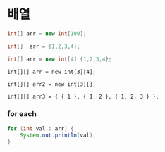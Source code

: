 # 배열

```java
int[] arr = new int[100];

int[]  arr = {1,2,3,4};

int[] arr = new int[4] {1,2,3,4};
```

```
int[][] arr = new int[3][4];

int[][] arr2 = new int[3][];

int[][] arr3 = { { 1 }, { 1, 2 }, { 1, 2, 3 } };
```



### for each

```java
for (int val : arr) {
    System.out.println(val);
}
```

